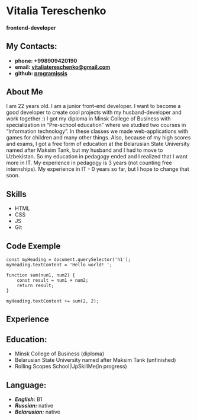 # Vitalia Tereschenko

#### frontend-developer

## My Contacts:

- **phone: +998909420190**
- **email: vitaliatereschenko@gmail.com**
- **github: [programissis](https://github.com/programissis)**

## About Me
I am 22 years old. I am a junior front-end developer. I want to become a good developer to create cool projects with my husband-developer and work together :) I got my diploma in Minsk College of Business with specialization in “Pre-school education” where we studied two courses in “Information technology”. In these classes we made web-applications with games for children and many other things. Also, because of my high scores and exams, I got a free form of education at the Belarusian State University named after Maksim Tank, but my husband and I had to move to Uzbekistan. So my education in pedagogy ended and I realized that I want more in IT. My experience in pedagogy is 3 years (not counting free internships). My experience in IT - 0 years so far, but I hope to change that soon.
## Skills
- HTML
- CSS
- JS
- Git
## Code Exemple
```
const myHeading = document.querySelector('h1');
myHeading.textContent = 'Hello world! ';

function sum(num1, num2) {
    const result = num1 + num2;
    return result;
}

myHeading.textContent += sum(2, 2);
```
## Experience
## Education:
- Minsk College of Business (diploma)
- Belarusian State University named after Maksim Tank (unfinished)
- Rolling Scopes School|UpSkillMe(in progress)
## Language: 
- ***English:*** B1
- ***Russian:*** native
- ***Belarusian:*** native
